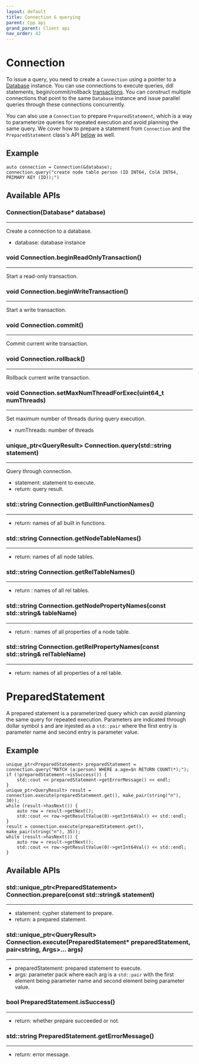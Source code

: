 ```yaml
---
layout: default
title: Connection & querying
parent: Cpp api
grand_parent: Client api
nav_order: 42
---
```


# Connection

To issue a query, you need to create a `Connection` using a pointer to 
a [Database](database.md) instance. You can use connections
to execute queries, ddl statements, begin/commit/rollback [transactions](../transactions.md).
You can construct multiple connections that point to the same `Database`
instance and issue parallel queries through these connections concurrently.

You can also use a `Connection` to prepare `PreparedStatement`, which
is a way to parameterize queries for repeated execution
and avoid planning the same query. We cover how to prepare
a statement from `Connection` and the `PreparedStatement` class's API
[below](#preparedstatement) as well.


## Example
```
auto connection = Connection(&database);
connection.query("create node table person (ID INT64, ColA INT64, PRIMARY KEY (ID));")
```

## Available APIs

### Connection(Database* database)
---
Create a connection to a database.
- database: database instance

### void Connection.beginReadOnlyTransaction()
---
Start a read-only transaction.

### void Connection.beginWriteTransaction()
---
Start a write transaction.

### void Connection.commit()
---
Commit current write transaction.

### void Connection.rollback()
---
Rollback current write transaction.

### void Connection.setMaxNumThreadForExec(uint64_t numThreads)
---
Set maximum number of threads during query execution.
- numThreads: number of threads 

### unique_ptr\<QueryResult\> Connection.query(std::string statement)
---
Query through connection.
- statement: statement to execute.
- return: query result.

### std::string Connection.getBuiltInFunctionNames()
---
- return: names of all built in functions.

### std::string Connection.getNodeTableNames()
---
- return: names of all node tables.

### std::string Connection.getRelTableNames()
---
- return : names of all rel tables.

### std::string Connection.getNodePropertyNames(const std::string& tableName)
---
- return : names of all properties of a node table.

### std::string Connection.getRelPropertyNames(const std::string& relTableName)
---
- return: names of all properties of a rel table.
# PreparedStatement

A prepared statement is a parameterized query which can avoid planning the same query for repeated execution. Parameters are indicated through dollar symbol `$` and are injested as a `std::pair` where the first entry is parameter name and second entry is parameter value.

## Example
```
unique_ptr<PreparedStatement> preparedStatement = connection.query("MATCH (a:person) WHERE a.age=$n RETURN COUNT(*);");
if (!preparedStatement->isSuccess()) {
    std::cout << preparedStatement->getErrorMessage() << endl;
}
unique_ptr<QueryResult> result = connection.execute(preparedStatement.get(), make_pair(string("n"), 30));
while (result->hasNext()) {
    auto row = result->getNext();
    std::cout << row->getResultValue(0)->getInt64Val() << std::endl;
}
result = connection.execute(preparedStatement.get(), make_pair(string("n"), 35));
while (result->hasNext()) {
    auto row = result->getNext();
    std::cout << row->getResultValue(0)->getInt64Val() << std::endl;
}
```

## Available APIs

### std::unique_ptr\<PreparedStatement\> Connection.prepare(const std::string& statement)
---
- statement: cypher statement to prepare.
- return: a prepared statement.

### std::unique_ptr\<QueryResult\> Connection.execute(PreparedStatement* preparedStatement, pair<string, Args>... args)
---
- preparedStatement: prepared statement to execute.
- args: parameter pack where each arg is a `std::pair` with the first element being parameter name and second element being parameter value.

### bool PreparedStatement.isSuccess()
---
- return: whether prepare succeeded or not.

### std::string PreparedStatement.getErrorMessage()
---
- return: error message.

